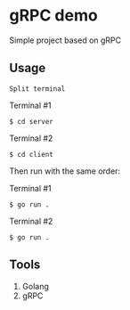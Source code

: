 # gRPC demo
Simple project based on gRPC

## Usage
    Split terminal
Terminal #1
```
$ cd server
```

Terminal #2
```
$ cd client
```

Then run with the same order:

Terminal #1
```
$ go run .
```

Terminal #2
```
$ go run .
```

## Tools
1. Golang
1. gRPC
